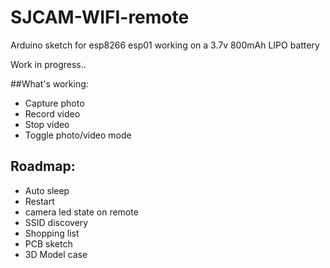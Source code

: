# SJCAM-WIFI-remote
Arduino sketch for esp8266 esp01 working on a 3.7v 800mAh LIPO battery

Work in progress..

##What's working:
- Capture photo
- Record video
- Stop video
- Toggle photo/video mode

## Roadmap:
- Auto sleep 
- Restart
- camera led state on remote
- SSID discovery
- Shopping list
- PCB sketch
- 3D Model case
